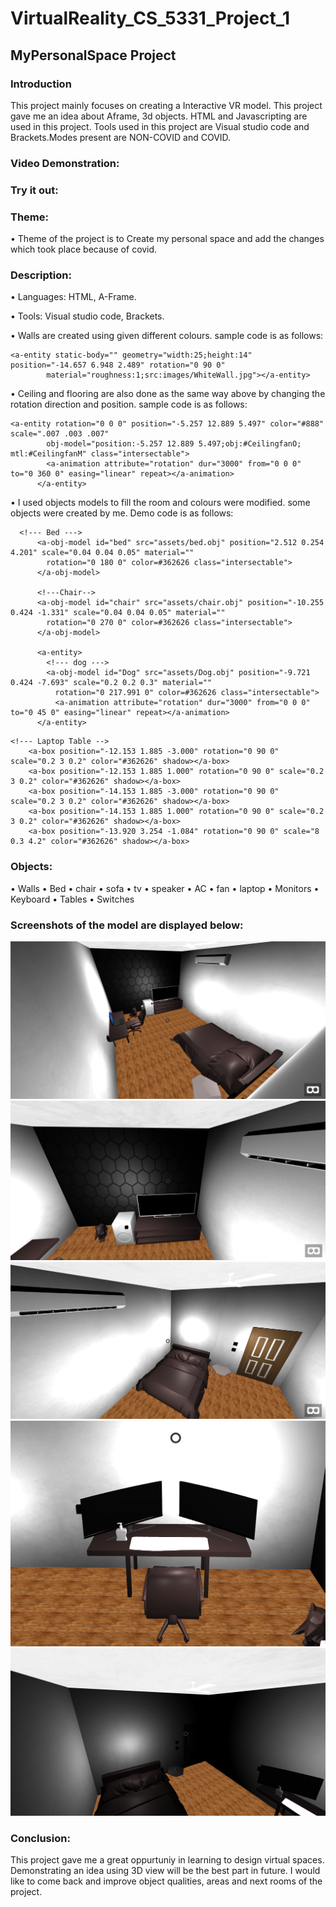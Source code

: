 # VirtualReality_CS_5331_Project_1
## MyPersonalSpace Project
### Introduction
This project mainly focuses on creating a Interactive VR model. This project gave me an idea about Aframe, 3d objects. HTML and Javascripting are used in this project. Tools used in this project are Visual studio code and Brackets.Modes present are NON-COVID and COVID. 

### Video Demonstration:

### Try it out:

### Theme:
•	Theme of the project is to Create my personal space and add the changes which took place because of covid.

### Description:
 
•	Languages: HTML, A-Frame.

• Tools: Visual studio code, Brackets.

•	Walls are created using given different colours. sample code is as follows:
```
<a-entity static-body="" geometry="width:25;height:14" position="-14.657 6.948 2.489" rotation="0 90 0"
        material="roughness:1;src:images/WhiteWall.jpg"></a-entity>    
```

•	Ceiling and flooring are also done as the same way above by changing the rotation direction and position. sample code is as follows:
```
<a-entity rotation="0 0 0" position="-5.257 12.889 5.497" color="#888" scale=".007 .003 .007"
        obj-model="position:-5.257 12.889 5.497;obj:#CeilingfanO; mtl:#CeilingfanM" class="intersectable">
        <a-animation attribute="rotation" dur="3000" from="0 0 0" to="0 360 0" easing="linear" repeat></a-animation>
      </a-entity>
```
•	I used objects models to fill the room and colours were modified. some objects were created by me. Demo code is as follows:
```
  <!--- Bed --->
      <a-obj-model id="bed" src="assets/bed.obj" position="2.512 0.254 4.201" scale="0.04 0.04 0.05" material=""
        rotation="0 180 0" color=#362626 class="intersectable">
      </a-obj-model>

      <!---Chair-->
      <a-obj-model id="chair" src="assets/chair.obj" position="-10.255 0.424 -1.331" scale="0.04 0.04 0.05" material=""
        rotation="0 270 0" color=#362626 class="intersectable">
      </a-obj-model>

      <a-entity>
        <!--- dog --->
        <a-obj-model id="Dog" src="assets/Dog.obj" position="-9.721 0.424 -7.693" scale="0.2 0.2 0.3" material=""
          rotation="0 217.991 0" color=#362626 class="intersectable">
          <a-animation attribute="rotation" dur="3000" from="0 0 0" to="0 45 0" easing="linear" repeat></a-animation>
      </a-entity>
  ```
  
  ```
  <!--- Laptop Table -->
      <a-box position="-12.153 1.885 -3.000" rotation="0 90 0" scale="0.2 3 0.2" color="#362626" shadow></a-box>
      <a-box position="-12.153 1.885 1.000" rotation="0 90 0" scale="0.2 3 0.2" color="#362626" shadow></a-box>
      <a-box position="-14.153 1.885 -3.000" rotation="0 90 0" scale="0.2 3 0.2" color="#362626" shadow></a-box>
      <a-box position="-14.153 1.885 1.000" rotation="0 90 0" scale="0.2 3 0.2" color="#362626" shadow></a-box>
      <a-box position="-13.920 3.254 -1.084" rotation="0 90 0" scale="8 0.3 4.2" color="#362626" shadow></a-box>
  ```
  
  ### Objects:
  
  • Walls
  • Bed
  • chair
  • sofa
  • tv
  • speaker
  • AC
  • fan
  • laptop
  • Monitors
  • Keyboard
  • Tables
  • Switches
  
  ### Screenshots of the model are displayed below:
  ![alt text](https://github.com/GopichandReddyD/VirtualReality/blob/main/VirtualReality_Project_1/Screenshots/SpaceAround.png)
  ![alt text](https://github.com/GopichandReddyD/VirtualReality/blob/main/VirtualReality_Project_1/Screenshots/SpaceAround2.png)
  ![alt text](https://github.com/GopichandReddyD/VirtualReality/blob/main/VirtualReality_Project_1/Screenshots/SpaceAround3.png)
  ![alt text](https://github.com/GopichandReddyD/VirtualReality/blob/main/VirtualReality_Project_1/Screenshots/SpaceAround_CovidMode.png)
  ![alt text](https://github.com/GopichandReddyD/VirtualReality/blob/main/VirtualReality_Project_1/Screenshots/SpaceAround_NightMode.png)
  
  ### Conclusion:
   This project gave me a great oppurtuniy in learning to design virtual spaces. Demonstrating an idea using 3D view will be the best part in future. I would like to come back and improve object qualities, areas and next rooms of the project.

